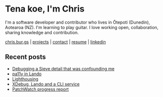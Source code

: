 # Tena koe, I'm Chris

I'm a software developer and contributor who lives in Ōtepoti (Dunedin), Aotearoa (NZ). I'm learning to play guitar. I love working open, collaboration, sharing knowledge and contribution.

[chris.bur.gs](https://chris.bur.gs) | [projects](https://chris.bur.gs/projects/) | [contact](https://chris.bur.gs/contact/) | [resume](https://chris.bur.gs/resume) | [linkedin](https://linkedin.com/in/stephenajulu)

## Recent posts

<!-- BLOG-POST-LIST:START -->
- [Debugging a Sieve detail that was confounding me](https://chris.bur.gs/sieve-order-fileinto/)
- [pa11y in Lando](https://chris.bur.gs/pa11y-in-lando/)
- [Lighthousing](https://chris.bur.gs/lighthouse/)
- [XDebug, Lando and a CLI service](https://chris.bur.gs/lando-phpstorm-xdebug/)
- [PatchWatch progress report](https://chris.bur.gs/patchwatch-progress/)
<!-- BLOG-POST-LIST:END -->
